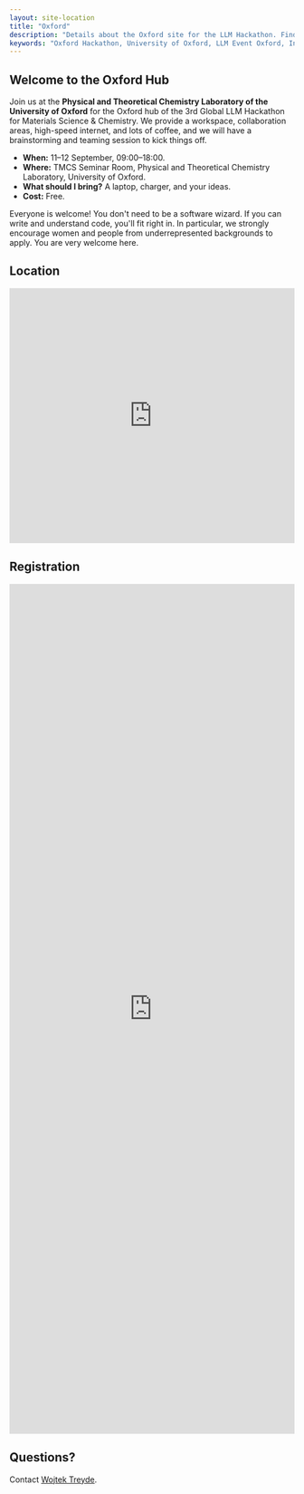 ```yaml
---
layout: site-location
title: "Oxford"
description: "Details about the Oxford site for the LLM Hackathon. Find venue information, local schedule, and specific instructions for participants in Oxford."
keywords: "Oxford Hackathon, University of Oxford, LLM Event Oxford, In-person Hackathon Site"
---
```


## Welcome to the Oxford Hub

Join us at the **Physical and Theoretical Chemistry Laboratory of the University of Oxford** for the Oxford hub of the 3rd Global LLM Hackathon for Materials Science & Chemistry. We provide a workspace, collaboration areas, high-speed internet, and lots of coffee, and we will have a brainstorming and teaming session to kick things off.

- **When:** 11–12 September, 09:00–18:00.
- **Where:** TMCS Seminar Room, Physical and Theoretical Chemistry Laboratory, University of Oxford.
- **What should I bring?** A laptop, charger, and your ideas.
- **Cost:** Free.

Everyone is welcome! You don't need to be a software wizard. If you can write and understand code, you'll fit right in. In particular, we strongly encourage women and people from underrepresented backgrounds to apply. You are very welcome here.

## Location
<iframe src="https://www.google.com/maps/embed?pb=!1m18!1m12!1m3!1d2469.577903625198!2d-1.2558156233648323!3d51.75904157187169!2m3!1f0!2f0!3f0!3m2!1i1024!2i768!4f13.1!3m3!1m2!1s0x4876c6a99acf9e01%3A0x92e40f943e54d9f5!2sPhysical%20and%20Theoretical%20Chemistry%20Laboratory%2C%20University%20of%20Oxford!5e0!3m2!1sen!2suk!4v1755521516263!5m2!1sen!2suk" width="100%" height="450" style="border:0;" allowfullscreen="" loading="lazy" referrerpolicy="no-referrer-when-downgrade"></iframe>

## Registration

<iframe src="https://docs.google.com/forms/d/e/1FAIpQLSeivA-5L9uHjyaMouIdqOrgoGuZQPwhMgDZVGImVyso7_m6eA/viewform?embedded=true" width="100%" height="1500" frameborder="0" marginheight="0" marginwidth="0">Loading…</iframe>

## Questions?

Contact [Wojtek Treyde](mailto:wojtek.treyde@sjc.ox.ac.uk).